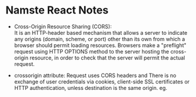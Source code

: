 # Namste React Notes
- Cross-Origin Resource Sharing (CORS):  
It is an HTTP-header based mechanism that allows a server to indicate any origins (domain, scheme, or port) 
other than its own from which a browser should permit loading resources.
Browsers make a "preflight" request using HTTP OPTIONS method to the server hosting the cross-origin resource, in order to check that the server will permit the actual request.

- crossorigin attribute:
Request uses CORS headers and  There is no exchange of user credentials via cookies, client-side SSL certificates or HTTP authentication, 
unless destination is the same origin.
eg.
<script
  src="https://example.com/example-framework.js"
  crossorigin="anonymous"></script>

